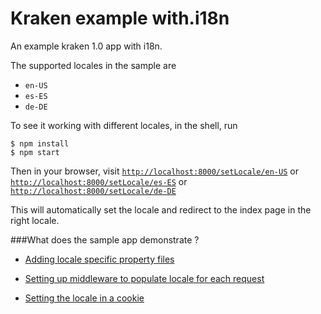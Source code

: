 # Kraken example with.i18n

An example kraken 1.0 app with i18n.

The supported locales in the sample are

* `en-US`
* `es-ES`
* `de-DE`

To see it working with different locales, in the shell, run

```
$ npm install
$ npm start
```

Then in your browser, visit [`http://localhost:8000/setLocale/en-US`](http://localhost:8000/setLocale/en-US) or [`http://localhost:8000/setLocale/es-ES`](http://localhost:8000/setLocale/es-ES) or [`http://localhost:8000/setLocale/de-DE`](http://localhost:8000/setLocale/de-DE)

This will automatically set the locale and redirect to the index page in the right locale.

###What does the sample app demonstrate ?

* [Adding locale specific property files](locales)

* [Setting up middleware to populate locale for each request](lib/locale.js#L4)

* [Setting the locale in a cookie](controllers/index.js#L16)


